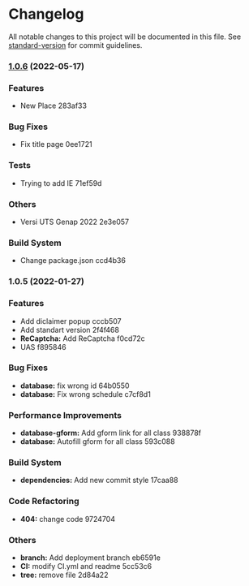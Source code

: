 # Changelog

All notable changes to this project will be documented in this file. See [standard-version](https://github.com/conventional-changelog/standard-version) for commit guidelines.

### [1.0.6](///compare/v1.0.5...v1.0.6) (2022-05-17)


### Features

* New Place 283af33


### Bug Fixes

* Fix title page 0ee1721


### Tests

* Trying to add IE 71ef59d


### Others

* Versi UTS Genap 2022 2e3e057


### Build System

* Change package.json ccd4b36

### 1.0.5 (2022-01-27)


### Features

* Add diclaimer popup cccb507
* Add standart version 2f4f468
* **ReCaptcha:** Add ReCaptcha f0cd72c
* UAS f895846


### Bug Fixes

* **database:** fix wrong id 64b0550
* **database:** Fix wrong schedule c7cf8d1


### Performance Improvements

* **database-gform:** Add gform link for all class 938878f
* **database:** Autofill gform for all class 593c088


### Build System

* **dependencies:** Add new commit style 17caa88


### Code Refactoring

* **404:** change code 9724704


### Others

* **branch:** Add deployment branch eb6591e
* **CI:** modify CI.yml and readme 5cc53c6
* **tree:** remove file 2d84a22

